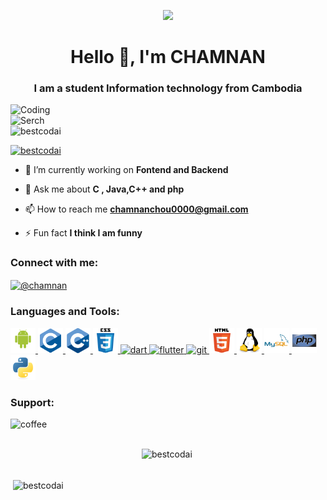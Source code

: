 <p align="center">
    <img width="555px" height="auto" src="https://i.pinimg.com/originals/f2/ef/74/f2ef7452b6b1d235429b32cce31d5d6a.gif" height="175px">
</p>

<h1 align="center">Hello 👋, I'm CHAMNAN</h1>
<h3 align="center">I am a student Information technology from Cambodia</h3>
<img align="right" alt="Coding" width="600" src="https://camo.githubusercontent.com/c1dcb74cc1c1835b1d716f5051499a2814c683c806b15f04b0eba492863703e9/68747470733a2f2f63646e2e6472696262626c652e636f6d2f75736572732f3733303730332f73637265656e73686f74732f363538313234332f6176656e746f2e676966">
<img align="left" alt="Serch" width="600"  src="https://i.pinimg.com/originals/1c/b3/2e/1cb32e5eca87add3785208e57a3e0e3e.gif">
<p align="left"> <img src="https://komarev.com/ghpvc/?username=bestcodai&label=Profile%20views&color=0e75b6&style=flat" alt="bestcodai" /></p>

<p align="left"> <a href="https://github.com/ryo-ma/github-profile-trophy"><img src="https://github-profile-trophy.vercel.app/?username=bestcodai" alt="bestcodai" /></a> </p>

- 🔭 I’m currently working on **Fontend and Backend**

- 💬 Ask me about **C , Java,C++ and php**

- 📫 How to reach me **chamnanchou0000@gmail.com**

- ⚡ Fun fact **I think I am funny**

<h3 align="left">Connect with me:</h3>
<p align="left">
<a href="https://linkedin.com/in/@chamnan" target="blank"><img align="center" src="https://raw.githubusercontent.com/rahuldkjain/github-profile-readme-generator/master/src/images/icons/Social/linked-in-alt.svg" alt="@chamnan" height="30" width="40" /></a>
</p>

<h3 align="left">Languages and Tools:</h3>
<p align="left"> <a href="https://developer.android.com" target="_blank" rel="noreferrer"> <img src="https://raw.githubusercontent.com/devicons/devicon/master/icons/android/android-original-wordmark.svg" alt="android" width="40" height="40"/> </a> <a href="https://www.cprogramming.com/" target="_blank" rel="noreferrer"> <img src="https://raw.githubusercontent.com/devicons/devicon/master/icons/c/c-original.svg" alt="c" width="40" height="40"/> </a> <a href="https://www.w3schools.com/cpp/" target="_blank" rel="noreferrer"> <img src="https://raw.githubusercontent.com/devicons/devicon/master/icons/cplusplus/cplusplus-original.svg" alt="cplusplus" width="40" height="40"/> </a> <a href="https://www.w3schools.com/css/" target="_blank" rel="noreferrer"> <img src="https://raw.githubusercontent.com/devicons/devicon/master/icons/css3/css3-original-wordmark.svg" alt="css3" width="40" height="40"/> </a> <a href="https://dart.dev" target="_blank" rel="noreferrer"> <img src="https://www.vectorlogo.zone/logos/dartlang/dartlang-icon.svg" alt="dart" width="40" height="40"/> </a> <a href="https://flutter.dev" target="_blank" rel="noreferrer"> <img src="https://www.vectorlogo.zone/logos/flutterio/flutterio-icon.svg" alt="flutter" width="40" height="40"/> </a> <a href="https://git-scm.com/" target="_blank" rel="noreferrer"> <img src="https://www.vectorlogo.zone/logos/git-scm/git-scm-icon.svg" alt="git" width="40" height="40"/> </a> <a href="https://www.w3.org/html/" target="_blank" rel="noreferrer"> <img src="https://raw.githubusercontent.com/devicons/devicon/master/icons/html5/html5-original-wordmark.svg" alt="html5" width="40" height="40"/> </a> <a href="https://www.linux.org/" target="_blank" rel="noreferrer"> <img src="https://raw.githubusercontent.com/devicons/devicon/master/icons/linux/linux-original.svg" alt="linux" width="40" height="40"/> </a> <a href="https://www.mysql.com/" target="_blank" rel="noreferrer"> <img src="https://raw.githubusercontent.com/devicons/devicon/master/icons/mysql/mysql-original-wordmark.svg" alt="mysql" width="40" height="40"/> </a> <a href="https://www.php.net" target="_blank" rel="noreferrer"> <img src="https://raw.githubusercontent.com/devicons/devicon/master/icons/php/php-original.svg" alt="php" width="40" height="40"/> </a> <a href="https://www.python.org" target="_blank" rel="noreferrer"> <img src="https://raw.githubusercontent.com/devicons/devicon/master/icons/python/python-original.svg" alt="python" width="40" height="40"/> </a> </p>

<h3 align="left">Support:</h3>
<p><a href="https://www.buymeacoffee.com/coffee"> <img align="left" src="https://cdn.buymeacoffee.com/buttons/v2/default-yellow.png" height="50" width="210" alt="coffee" />
</a><!-- <a href="https://ko-fi.com/coffee"> <img align="left" src="https://cdn.ko-fi.com/cdn/kofi3.png?v=3" height="50" width="210" alt="coffee" /></a></p><br><br> -->
                                                                                                                                                 </br>
                                                                                                                                                 </br>
<p><img align="left" src="https://github-readme-stats.vercel.app/api/top-langs?username=bestcodai&show_icons=true&locale=en&layout=compact" alt="bestcodai" /></p>
</br>
</br>
<p>&nbsp;<img align="center" src="https://github-readme-stats.vercel.app/api?username=bestcodai&show_icons=true&locale=en" alt="bestcodai" /></p>
